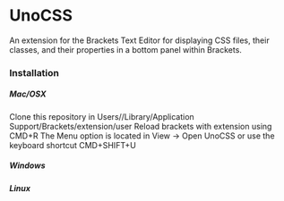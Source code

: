 # UnoCSS

An extension for the Brackets Text Editor for displaying CSS files, their classes, and their properties in a bottom panel within Brackets. 


### Installation
##### Mac/OSX
Clone this repository in Users/<your username>/Library/Application Support/Brackets/extension/user
Reload brackets with extension using CMD+R
The Menu option is located in View -> Open UnoCSS or use the keyboard shortcut CMD+SHIFT+U

##### Windows

##### Linux
